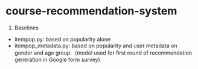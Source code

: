 # course-recommendation-system
1. Baselines
- itempop.py: based on popularity alone 
- itempop_metadata.py: based on popularity and user metadata on gender and age group （model used for first round of recommendation generation in Google form survey)
